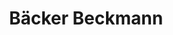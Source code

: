 ---
title: "Bäcker Beckmann"
url: /dortmund/baecker-beckmann-mallinckrodtstrasse/
shop: Bäckerei
---